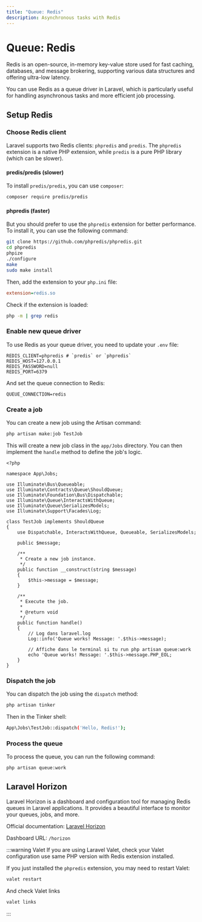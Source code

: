 ```yaml
---
title: "Queue: Redis"
description: Asynchronous tasks with Redis
---
```


# Queue: Redis

Redis is an open-source, in-memory key-value store used for fast caching, databases, and message brokering, supporting various data structures and offering ultra-low latency.

You can use Redis as a queue driver in Laravel, which is particularly useful for handling asynchronous tasks and more efficient job processing.

## Setup Redis

### Choose Redis client

Laravel supports two Redis clients: `phpredis` and `predis`. The `phpredis` extension is a native PHP extension, while `predis` is a pure PHP library (which can be slower).

#### predis/predis (slower)

To install `predis/predis`, you can use `composer`:

```sh
composer require predis/predis
```

#### phpredis (faster)

But you should prefer to use the `phpredis` extension for better performance. To install it, you can use the following command:

```sh
git clone https://github.com/phpredis/phpredis.git
cd phpredis
phpize
./configure
make
sudo make install
```

Then, add the extension to your `php.ini` file:

```ini:php.ini
extension=redis.so
```

Check if the extension is loaded:

```sh
php -m | grep redis
```

### Enable new queue driver

To use Redis as your queue driver, you need to update your `.env` file:

```bash:.env
REDIS_CLIENT=phpredis # `predis` or `phpredis`
REDIS_HOST=127.0.0.1
REDIS_PASSWORD=null
REDIS_PORT=6379
```

And set the queue connection to Redis:

```bash:.env
QUEUE_CONNECTION=redis
```

### Create a job

You can create a new job using the Artisan command:

```sh
php artisan make:job TestJob
```

This will create a new job class in the `app/Jobs` directory. You can then implement the `handle` method to define the job's logic.

```php:app/Jobs/TestJob.php
<?php

namespace App\Jobs;

use Illuminate\Bus\Queueable;
use Illuminate\Contracts\Queue\ShouldQueue;
use Illuminate\Foundation\Bus\Dispatchable;
use Illuminate\Queue\InteractsWithQueue;
use Illuminate\Queue\SerializesModels;
use Illuminate\Support\Facades\Log;

class TestJob implements ShouldQueue
{
    use Dispatchable, InteractsWithQueue, Queueable, SerializesModels;

    public $message;

    /**
     * Create a new job instance.
     */
    public function __construct(string $message)
    {
        $this->message = $message;
    }

    /**
     * Execute the job.
     *
     * @return void
     */
    public function handle()
    {
        // Log dans laravel.log
        Log::info('Queue works! Message: '.$this->message);

        // Affiche dans le terminal si tu run php artisan queue:work
        echo 'Queue works! Message: '.$this->message.PHP_EOL;
    }
}
```

### Dispatch the job

You can dispatch the job using the `dispatch` method:

```bash
php artisan tinker
```

Then in the Tinker shell:

```bash
App\Jobs\TestJob::dispatch('Hello, Redis!');
```

### Process the queue

To process the queue, you can run the following command:

```sh
php artisan queue:work
```

## Laravel Horizon

Laravel Horizon is a dashboard and configuration tool for managing Redis queues in Laravel applications. It provides a beautiful interface to monitor your queues, jobs, and more.

Official documentation: [Laravel Horizon](https://laravel.com/docs/master/horizon)

Dashboard URL: `/horizon`

:::warning Valet
If you are using Laravel Valet, check your Valet configuration use same PHP version with Redis extension installed.

If you just installed the `phpredis` extension, you may need to restart Valet:

```sh
valet restart
```

And check Valet links

```sh
valet links
```
:::

